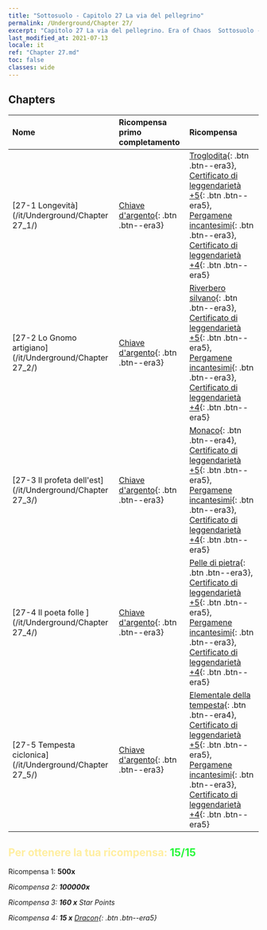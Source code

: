 ```yaml
---
title: "Sottosuolo - Capitolo 27 La via del pellegrino"
permalink: /Underground/Chapter 27/
excerpt: "Capitolo 27 La via del pellegrino. Era of Chaos  Sottosuolo - Capitolo 27. La via del pellegrino"
last_modified_at: 2021-07-13
locale: it
ref: "Chapter 27.md"
toc: false
classes: wide
---
```


## Chapters

  | Nome |  Ricompensa primo completamento | Ricompensa |
  |:------------|:------------|:------------| 
  | [27-1 Longevità](/it/Underground/Chapter 27_1/) | [Chiave d'argento](/ItemsIT/con_693/){: .btn .btn--era3} | [Troglodita](/ItemsIT/unt_244/){: .btn .btn--era3}, [Certificato di leggendarietà +5](/ItemsIT/mat_102/){: .btn .btn--era5}, [Pergamene incantesimi](/ItemsIT/con_694/){: .btn .btn--era3}, [Certificato di leggendarietà +4](/ItemsIT/mat_95/){: .btn .btn--era5} |
  | [27-2 Lo Gnomo artigiano](/it/Underground/Chapter 27_2/) | [Chiave d'argento](/ItemsIT/con_693/){: .btn .btn--era3} | [Riverbero silvano](/ItemsIT/her_465/){: .btn .btn--era3}, [Certificato di leggendarietà +5](/ItemsIT/mat_102/){: .btn .btn--era5}, [Pergamene incantesimi](/ItemsIT/con_694/){: .btn .btn--era3}, [Certificato di leggendarietà +4](/ItemsIT/mat_95/){: .btn .btn--era5} |
  | [27-3 Il profeta dell'est](/it/Underground/Chapter 27_3/) | [Chiave d'argento](/ItemsIT/con_693/){: .btn .btn--era3} | [Monaco](/ItemsIT/unt_194/){: .btn .btn--era4}, [Certificato di leggendarietà +5](/ItemsIT/mat_102/){: .btn .btn--era5}, [Pergamene incantesimi](/ItemsIT/con_694/){: .btn .btn--era3}, [Certificato di leggendarietà +4](/ItemsIT/mat_95/){: .btn .btn--era5} |
  | [27-4 Il poeta folle ](/it/Underground/Chapter 27_4/) | [Chiave d'argento](/ItemsIT/con_693/){: .btn .btn--era3} | [Pelle di pietra](/ItemsIT/her_452/){: .btn .btn--era3}, [Certificato di leggendarietà +5](/ItemsIT/mat_102/){: .btn .btn--era5}, [Pergamene incantesimi](/ItemsIT/con_694/){: .btn .btn--era3}, [Certificato di leggendarietà +4](/ItemsIT/mat_95/){: .btn .btn--era5} |
  | [27-5 Tempesta ciclonica](/it/Underground/Chapter 27_5/) | [Chiave d'argento](/ItemsIT/con_693/){: .btn .btn--era3} | [Elementale della tempesta](/ItemsIT/unt_263/){: .btn .btn--era4}, [Certificato di leggendarietà +5](/ItemsIT/mat_102/){: .btn .btn--era5}, [Pergamene incantesimi](/ItemsIT/con_694/){: .btn .btn--era3}, [Certificato di leggendarietà +4](/ItemsIT/mat_95/){: .btn .btn--era5} |


## <span style="color: #ffeea0">Per ottenere la tua ricompensa: </span><span style="color: #27f73a">15/15</span>

 Ricompensa 1:  **500x** <i class="fas fa-gem"/>

 Ricompensa 2:  **100000x** <i class="fas fa-coins"/>

 Ricompensa 3: **160 x** Star Points

 Ricompensa 4: **15 x** [Dracon](/ItemsIT/her_387/){: .btn .btn--era5}

